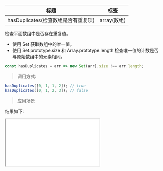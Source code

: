 | 标题                                | 标签        |
| ----------------------------------- | ----------- |
| hasDuplicates(检查数组是否有重复项) | array(数组) |

检查平面数组中是否存在重复值。

- 使用 Set 获取数组中的唯一值。
- 使用 Set.prototype.size 和 Array.prototype.length 检查唯一值的计数是否与原始数组中的元素相同。

```js
const hasDuplicates = arr => new Set(arr).size !== arr.length;
```

> 调用方式:

```js
hasDuplicates([0, 1, 1, 2]); // true
hasDuplicates([0, 1, 2, 3]); // false
```

> 应用场景

<div class="code-editor" data-url="codes/javascript/html/hasDuplicates.html" data-language="html"></div>

结果如下:

<iframe src="codes/javascript/html/hasDuplicates.html"></iframe>
